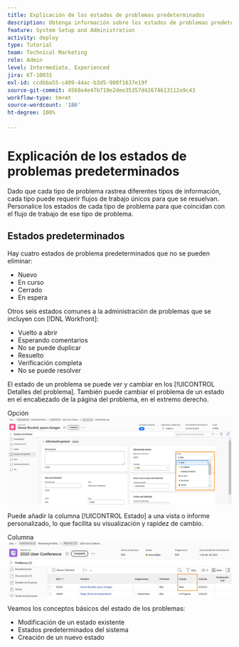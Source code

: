 ```yaml
---
title: Explicación de los estados de problemas predeterminados
description: Obtenga información sobre los estados de problemas predeterminados y por qué le conviene personalizarlos para que coincidan con el flujo de trabajo de su organización.
feature: System Setup and Administration
activity: deploy
type: Tutorial
team: Technical Marketing
role: Admin
level: Intermediate, Experienced
jira: KT-10031
exl-id: ccdbba55-c409-44ac-b3d5-908f1637e19f
source-git-commit: 4568e4e47b719e2dee35357d42674613112a9c43
workflow-type: tm+mt
source-wordcount: '186'
ht-degree: 100%

---
```


# Explicación de los estados de problemas predeterminados

Dado que cada tipo de problema rastrea diferentes tipos de información, cada tipo puede requerir flujos de trabajo únicos para que se resuelvan. Personalice los estados de cada tipo de problema para que coincidan con el flujo de trabajo de ese tipo de problema.

<!--
add URL in paragraph below
-->

## Estados predeterminados

Hay cuatro estados de problema predeterminados que no se pueden eliminar:

* Nuevo
* En curso
* Cerrado
* En espera

Otros seis estados comunes a la administración de problemas que se incluyen con [!DNL Workfront]:

* Vuelto a abrir
* Esperando comentarios
* No se puede duplicar
* Resuelto
* Verificación completa
* No se puede resolver

<!--
need URL in paragraph below
-->


El estado de un problema se puede ver y cambiar en los [!UICONTROL Detalles del problema]. También puede cambiar el problema de un estado en el encabezado de la página del problema, en el extremo derecho.

Opción ![[!UICONTROL Estado] en la página del encabezado y la página [!UICONTROL Detalles del problema]](assets/admin-fund-issue-details-status.png)

Puede añadir la columna [!UICONTROL Estado] a una vista o informe personalizado, lo que facilita su visualización y rapidez de cambio.

Columna ![[!UICONTROL Estado] en [!UICONTROL Vista]](assets/admin-fund-issue-status-view.png)

<!--
link the bullets below to the articles
-->

Veamos los conceptos básicos del estado de los problemas:

* Modificación de un estado existente
* Estados predeterminados del sistema
* Creación de un nuevo estado
